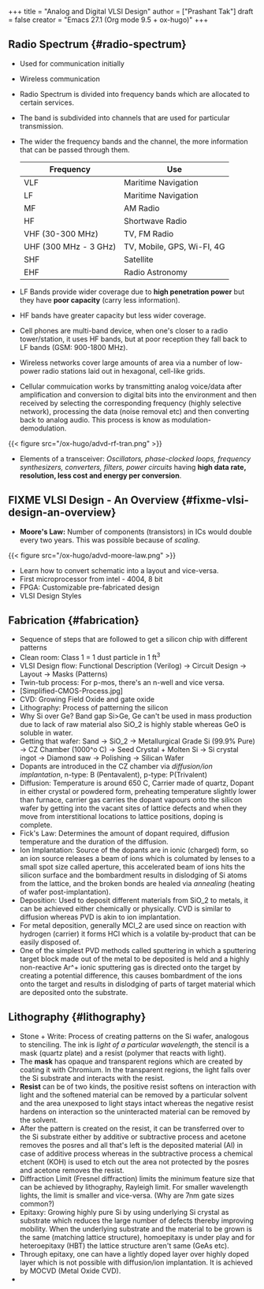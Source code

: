 +++
title = "Analog and Digital VLSI Design"
author = ["Prashant Tak"]
draft = false
creator = "Emacs 27.1 (Org mode 9.5 + ox-hugo)"
+++

## Radio Spectrum {#radio-spectrum}

-   Used for communication initially
-   Wireless communication
-   Radio Spectrum is divided into frequency bands which are allocated to certain services.
-   The band is subdivided into channels that are used for particular transmission.
-   The wider the frequency bands and the channel, the more information that can be passed through them.

    | Frequency             | Use                        |
    |-----------------------|----------------------------|
    | VLF                   | Maritime Navigation        |
    | LF                    | Maritime Navigation        |
    | MF                    | AM Radio                   |
    | HF                    | Shortwave Radio            |
    | VHF (30-300 MHz)      | TV, FM Radio               |
    | UHF (300 MHz - 3 GHz) | TV, Mobile, GPS, Wi-FI, 4G |
    | SHF                   | Satellite                  |
    | EHF                   | Radio Astronomy            |
-   LF Bands provide wider coverage due to **high penetration power** but they have **poor capacity** (carry less information).
-   HF bands have greater capacity but less wider coverage.
-   Cell phones are multi-band device, when one's closer to a radio tower/station, it uses HF bands, but at poor reception they fall back to LF bands (GSM: 900-1800 MHz).
-   Wireless networks cover large amounts of area via a number of low-power radio stations laid out in hexagonal, cell-like grids.
-   Cellular commuication works by transmitting analog voice/data after amplification and conversion to digital bits into the environment and then received by selecting the corresponding frequency (highly selective network), processing the data (noise removal etc) and then converting back to analog audio. This process is know as modulation-demodulation.

{{< figure src="/ox-hugo/advd-rf-tran.png" >}}

-   Elements of a transceiver: _Oscillators, phase-clocked loops, frequency synthesizers, converters, filters, power circuits_ having **high data rate, resolution, less cost and energy per conversion**.


## FIXME VLSI Design - An Overview {#fixme-vlsi-design-an-overview}

-   **Moore's Law:** Number of components (transistors) in ICs would double every two years. This was possible because of _scaling_.

{{< figure src="/ox-hugo/advd-moore-law.png" >}}

-   Learn how to convert schematic into a layout and vice-versa.
-   First microprocessor from intel - 4004, 8 bit
-   FPGA: Customizable pre-fabricated design
-   VLSI Design Styles


## Fabrication {#fabrication}

-   Sequence of steps that are followed to get a silicon chip with different patterns
-   Clean room: Class 1 = 1 dust particle in 1 ft<sup>3</sup>
-   VLSI Design flow:
    Functional Description (Verilog) &rarr; Circuit Design &rarr; Layout &rarr; Masks (Patterns)
-   Twin-tub process: For p-mos, there's an n-well and vice versa.
-   [Simplified-CMOS-Process.jpg]
-   CVD: Growing Field Oxide and gate oxide
-   Lithography: Process of patterning the silicon
-   Why Si over Ge? Band gap Si>Ge, Ge can't be used in mass production due to lack of raw material also SiO\_2 is highly stable whereas GeO is soluble in water.
-   Getting that wafer:
    Sand &rarr; SiO\_2 &rarr; Metallurgical Grade Si (99.9% Pure) &rarr; CZ Chamber (1000^o C) &rarr; Seed Crystal + Molten Si &rarr; Si crystal ingot &rarr; Diamond saw &rarr; Polishing &rarr; Silican Wafer
-   Dopants are introduced in the CZ chamber via _diffusion/ion implantation_, n-type: B (Pentavalent), p-type: P(Trivalent)
-   Diffusion:
    Temperature is around 650 C, Carrier made of quartz, Dopant in either crystal or powdered form, preheating temperature slightly lower than furnace, carrier gas carries the dopant vapours onto the silicon wafer by getting into the vacant sites of lattice defects and when they move from interstitional locations to lattice positions, doping is complete.
-   Fick's Law: Determines the amount of dopant required, diffusion temperature and the duration of the diffusion.
-   Ion Implantation:
    Source of the dopants are in ionic (charged) form, so an ion source releases a beam of ions which is columated by lenses to a small spot size called aperture, this accelerated beam of ions hits the silicon surface and the bombardment results in dislodging of Si atoms from the lattice, and the broken bonds are healed via _annealing_ (heating of wafer post-implantation).
-   Deposition:
    Used to deposit different materials from SiO\_2 to metals, it can be achieved either chemically or physically. CVD is similar to diffusion whereas PVD is akin to ion implantation.
-   For metal deposition, generally MCl\_2 are used since on reaction with hydrogen (carrier) it forms HCl which is a volatile by-product that can be easily disposed of.
-   One of the simplest PVD methods called sputtering in which a sputtering target block made out of the metal to be deposited is held and a highly non-reactive Ar^+ ionic sputtering gas is directed onto the target by creating a potential difference, this causes bombardment of the ions onto the target and results in dislodging of parts of target material which are deposited onto the substrate.


## Lithography {#lithography}

-   Stone + Write: Process of creating patterns on the Si wafer, analogous to stenciling. The ink is _light of a particular wavelength_, the stencil is a mask (quartz plate) and a resist (polymer that reacts with light).
-   The **mask** has opaque and transparent regions which are created by coating it with Chromium. In the transparent regions, the light falls over the Si substrate and interacts with the resist.
-   **Resist** can be of two kinds, the positive resist softens on interaction with light and the softened material can be removed by a particular solvent and the area unexposed to light stays intact whereas the negative resist hardens on interaction so the uninteracted material can be removed by the solvent.
-   After the pattern is created on the resist, it can be transferred over to the Si substrate either by additive or subtractive process and acetone removes the posres and all that's left is the deposited material (Al) in case of additive process whereas in the subtractive process a chemical etchent (KOH) is used to etch out the area not protected by the posres and acetone removes the resist.
-   Diffraction Limit (Fresnel diffraction) limits the minimum feature size that can be achieved by lithography, Rayleigh limit. For smaller wavelength lights, the limit is smaller and vice-versa. (Why are 7nm gate sizes common?)
-   Epitaxy: Growing highly pure Si by using underlying Si crystal as substrate which reduces the large number of defects thereby improving mobility. When the underlying substrate and the material to be grown is the same (matching lattice structure), homoepitaxy is under play and for heteroepitaxy (HBT) the lattice structure aren't same (GeAs etc).
-   Through epitaxy, one can have a lightly doped layer over highly doped layer which is not possible with diffusion/ion implantation. It is achieved by MOCVD (Metal Oxide CVD).
-
